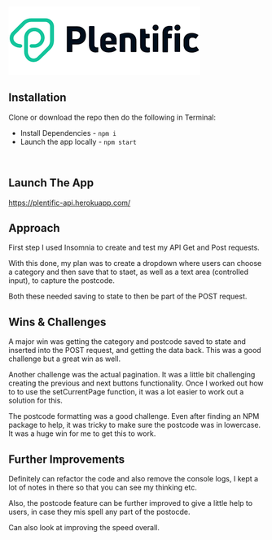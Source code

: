<img src="./src/styles/plentific.logo.png">

<br />

## **Installation**

Clone or download the repo then do the following in Terminal:

* Install Dependencies - `npm i`
* Launch the app locally - `npm start`

<br />

## **Launch The App**
https://plentific-api.herokuapp.com/

## **Approach**

First step I used Insomnia to create and test my API Get and Post requests.

With this done, my plan was to create a dropdown where users can choose a category and then save that to staet, as well as a text area (controlled input), to capture the postcode.

Both these needed saving to state to then be part of the POST request.

## **Wins & Challenges**

A major win was getting the category and postcode saved to state and inserted into the POST request, and getting the data back. This was a good challenge but a great win as well.

Another challenge was the actual pagination. It was a little bit challenging creating the previous and next buttons functionality. Once I worked out how to to use the setCurrentPage function, it was a lot easier to work out a solution for this.

The postcode formatting was a good challenge. Even after finding an NPM package to help, it was tricky to make sure the postcode was in lowercase. It was a huge win for me to get this to work. 

## **Further Improvements**

Definitely can refactor the code and also remove the console logs, I kept a lot of notes in there so that you can see my thinking etc.

Also, the postcode feature can be further improved to give a little help to users, in case they mis spell any part of the postocde. 

Can also look at improving the speed overall. 




